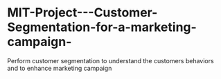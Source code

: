 # MIT-Project---Customer-Segmentation-for-a-marketing-campaign-
Perform customer segmentation to understand the customers behaviors and to enhance marketing campaign  
